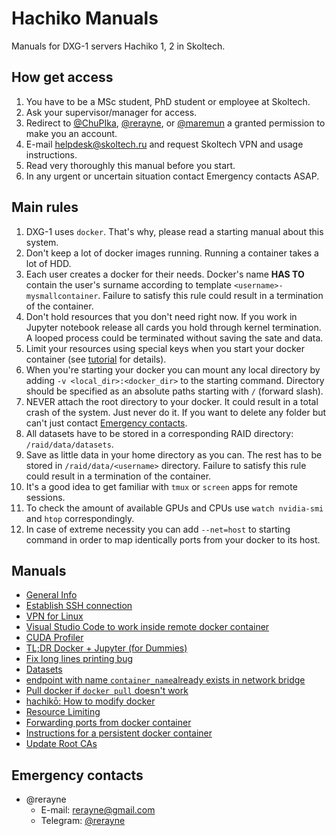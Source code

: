 # Hachiko Manuals
Manuals for DXG-1 servers Hachiko 1, 2 in Skoltech.

## How get access
1. You have to be a MSc student, PhD student or employee at Skoltech.
2. Ask your supervisor/manager for access.
3. Redirect to [@ChuPIka][1], [@rerayne][2], or [@maremun][3] a granted permission to make you an account.
4. E-mail [helpdesk@skoltech.ru][4] and request Skoltech VPN and usage instructions.
5. Read very thoroughly this manual before you start.
6. In any urgent or uncertain situation contact Emergency contacts ASAP.

## Main rules

1. DXG-1 uses `docker`. That's why, please read a starting manual about this system. <add link>
2. Don't keep a lot of docker images running. Running a container takes a lot of HDD.
3. Each user creates a docker for their needs. Docker's name **HAS TO** contain the user's surname according to template `<username>-mysmallcontainer`.
Failure to satisfy this rule could result in a termination of the container.
4. Don't hold resources that you don't need right now. If you work in Jupyter notebook release all cards you hold through kernel termination. A looped process could be terminated without saving the sate and data.
5. Limit your resources using special keys when you start your docker container (see [tutorial][5] for details).
6. When you're starting your docker you can mount any local directory by adding `-v <local_dir>:<docker_dir>` to the starting command. Directory should be specified as an absolute paths starting with `/` (forward slash).
7. NEVER attach the root directory to your docker. It could result in a total crash of the system. Just never do it. If you want to delete any folder but can't just contact [Emergency contacts](#Emergency_contacts).
8. All datasets have to be stored in a corresponding RAID directory: `/raid/data/datasets`.
9. Save as little data in your home directory as you can. The rest has to be stored in `/raid/data/<username>` directory. Failure to satisfy this rule could result in a termination of the container.
10. It's a good idea to get familiar with `tmux` or `screen` apps for remote sessions.
11. To check the amount of available GPUs and CPUs use `watch nvidia-smi` and `htop` correspondingly.
12. In case of extreme necessity you can add `--net=host` to starting command in order to map identically ports from your docker to its host.

## Manuals
* [General Info](manuals/general_info.md)
* [Establish SSH connection](manuals/connect_ssh.md)
* [VPN for Linux](manuals/vpn_under_linux.md)
* [Visual Studio Code to work inside remote docker container](manuals/vs_remote.md)
* [CUDA Profiler](manuals/cuda_profiler.md)
* [TL;DR Docker + Jupyter (for Dummies)](manuals/docker_jupyter.md)
* [Fix long lines printing bug](manuals/long_lines.md)
* [Datasets](manuals/datasets.md)
* [endpoint with name `container_name`already exists in network bridge](manuals/endpoint_name.md)
* [Pull docker if `docker pull` doesn't work](manuals/pull_docker.md)
* [hachikō: How to modify docker](manuals/modify_docker.md)
* [Resource Limiting](manuals/resource_limiting.md)
* [Forwarding ports from docker container](manuals/port_forwarding.md)
* [Instructions for a persistent docker container](manuals/persistant_container.md)
* [Update Root CAs](manuals/update-trusted-ca.md)

## Emergency contacts <span id="Emergency_contacts"><span>

* @rerayne
    * E-mail: rerayne@gmail.com
    * Telegram: [@rerayne][2]

[1]: https://t.me/ChuPika
[2]: https://t.me/rerayne
[3]: https://t.me/maremun
[4]: mailto:helpdesk@skoltech.ru
[5]: ./manuals/resource_limiting.md
